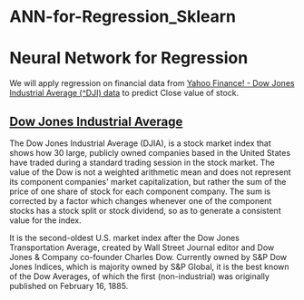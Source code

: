 # ANN-for-Regression_Sklearn

# Neural Network for Regression


We will apply regression on financial data from [Yahoo Finance! - Dow Jones Industrial Average (^DJI) data](https://in.finance.yahoo.com/quote/%5EDJI/history?period1=1282933800&period2=1535394600&interval=1d&filter=history&frequency=1d) to predict Close value of stock.

## [Dow Jones Industrial Average](https://en.wikipedia.org/wiki/Dow_Jones_Industrial_Average)

The Dow Jones Industrial Average (DJIA), is a stock market index that shows how 30 large, publicly owned companies based in the United States have traded during a standard trading session in the stock market. The value of the Dow is not a weighted arithmetic mean and does not represent its component companies' market capitalization, but rather the sum of the price of one share of stock for each component company. The sum is corrected by a factor which changes whenever one of the component stocks has a stock split or stock dividend, so as to generate a consistent value for the index.

It is the second-oldest U.S. market index after the Dow Jones Transportation Average, created by Wall Street Journal editor and Dow Jones & Company co-founder Charles Dow. Currently owned by S&P Dow Jones Indices, which is majority owned by S&P Global, it is the best known of the Dow Averages, of which the first (non-industrial) was originally published on February 16, 1885.



